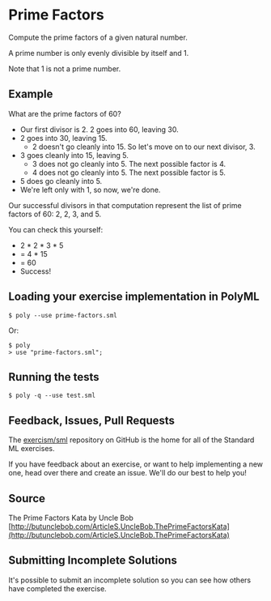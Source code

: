 # Prime Factors

Compute the prime factors of a given natural number.

A prime number is only evenly divisible by itself and 1.

Note that 1 is not a prime number.

## Example

What are the prime factors of 60?

- Our first divisor is 2. 2 goes into 60, leaving 30.
- 2 goes into 30, leaving 15.
  - 2 doesn't go cleanly into 15. So let's move on to our next divisor, 3.
- 3 goes cleanly into 15, leaving 5.
  - 3 does not go cleanly into 5. The next possible factor is 4.
  - 4 does not go cleanly into 5. The next possible factor is 5.
- 5 does go cleanly into 5.
- We're left only with 1, so now, we're done.

Our successful divisors in that computation represent the list of prime
factors of 60: 2, 2, 3, and 5.

You can check this yourself:

- 2 \* 2 \* 3 \* 5
- = 4 \* 15
- = 60
- Success!

## Loading your exercise implementation in PolyML

```
$ poly --use prime-factors.sml
```

Or:

```
$ poly
> use "prime-factors.sml";
```

## Running the tests

```
$ poly -q --use test.sml
```

## Feedback, Issues, Pull Requests

The [exercism/sml](https://github.com/exercism/sml) repository on
GitHub is the home for all of the Standard ML exercises.

If you have feedback about an exercise, or want to help implementing a new
one, head over there and create an issue. We'll do our best to help you!

## Source

The Prime Factors Kata by Uncle Bob [http://butunclebob.com/ArticleS.UncleBob.ThePrimeFactorsKata](http://butunclebob.com/ArticleS.UncleBob.ThePrimeFactorsKata)

## Submitting Incomplete Solutions

It's possible to submit an incomplete solution so you can see how others have completed the exercise.
